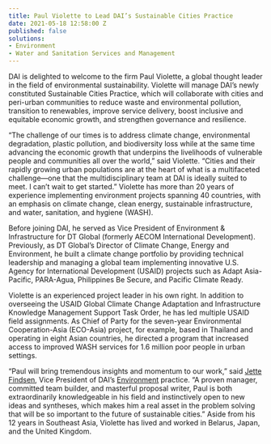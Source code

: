 ```yaml
---
title: Paul Violette to Lead DAI’s Sustainable Cities Practice
date: 2021-05-18 12:58:00 Z
published: false
solutions:
- Environment
- Water and Sanitation Services and Management
---
```


DAI is delighted to welcome to the firm Paul Violette, a global thought leader in the field of environmental sustainability. Violette will manage DAI’s newly constituted Sustainable Cities Practice, which will collaborate with cities and peri-urban communities to reduce waste and environmental pollution, transition to renewables, improve service delivery, boost inclusive and equitable economic growth, and strengthen governance and resilience.

“The challenge of our times is to address climate change, environmental degradation, plastic pollution, and biodiversity loss while at the same time advancing the economic growth that underpins the livelihoods of vulnerable people and communities all over the world,” said Violette. “Cities and their rapidly growing urban populations are at the heart of what is a multifaceted challenge—one that the multidisciplinary team at DAI is ideally suited to meet. I can’t wait to get started.”
Violette has more than 20 years of experience implementing environment projects spanning 40 countries, with an emphasis on climate change, clean energy, sustainable infrastructure, and water, sanitation, and hygiene (WASH). 

Before joining DAI, he served as Vice President of Environment & Infrastructure for DT Global (formerly AECOM International Development). Previously, as DT Global’s Director of Climate Change, Energy and Environment, he built a climate change portfolio by providing technical leadership and managing a global team implementing innovative U.S. Agency for International Development (USAID) projects such as Adapt Asia-Pacific, PARA-Agua, Philippines Be Secure, and Pacific Climate Ready.

Violette is an experienced project leader in his own right. In addition to overseeing the USAID Global Climate Change Adaptation and Infrastructure Knowledge Management Support Task Order, he has led multiple USAID field assignments. As Chief of Party for the seven-year Environmental Cooperation-Asia (ECO-Asia) project, for example, based in Thailand and operating in eight Asian countries, he directed a program that increased access to improved WASH services for 1.6 million poor people in urban settings.

“Paul will bring tremendous insights and momentum to our work,” said [Jette Findsen](https://www.dai.com/who-we-are/our-team/jette-findsen), Vice President of DAI’s [Environment](https://www.dai.com/our-work/solutions/environment) practice. “A proven manager, committed team builder, and masterful proposal writer, Paul is both extraordinarily knowledgeable in his field and instinctively open to new ideas and syntheses, which makes him a real asset in the problem solving that will be so important to the future of  sustainable cities.”
Aside from his 12 years in Southeast Asia, Violette has lived and worked in Belarus, Japan, and the United Kingdom.